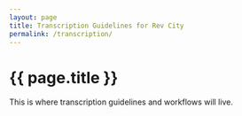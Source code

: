 ```yaml
---
layout: page
title: Transcription Guidelines for Rev City
permalink: /transcription/
---
```


# {{ page.title }}

This is where transcription guidelines and workflows will live.
